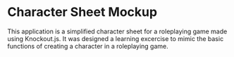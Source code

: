 # Character Sheet Mockup

This application is a simplified character sheet for a roleplaying game made using Knockout.js. It was designed a learning excercise to mimic the basic functions of creating a character in a roleplaying game.
